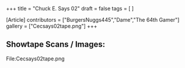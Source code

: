 +++
title = "Chuck E. Says 02"
draft = false
tags = [ ]

[Article]
contributors = ["BurgersNuggs445","Dame","The 64th Gamer"]
gallery = ["Cecsays02tape.png"]
+++
## Showtape Scans / Images: ##
<gallery>
File:Cecsays02tape.png
</gallery>